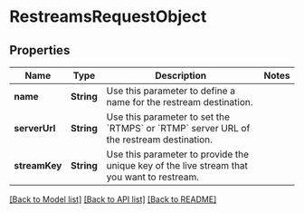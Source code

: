 # RestreamsRequestObject

## Properties
Name | Type | Description | Notes
------------ | ------------- | ------------- | -------------
**name** | **String** | Use this parameter to define a name for the restream destination. | 
**serverUrl** | **String** | Use this parameter to set the &#x60;RTMPS&#x60; or &#x60;RTMP&#x60; server URL of the restream destination. | 
**streamKey** | **String** | Use this parameter to provide the unique key of the live stream that you want to restream. | 

[[Back to Model list]](../README.md#documentation-for-models) [[Back to API list]](../README.md#documentation-for-api-endpoints) [[Back to README]](../README.md)


